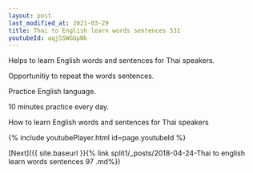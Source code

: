 ```yaml
---
layout: post
last_modified_at: 2021-03-29
title: Thai to English learn words sentences 531 
youtubeId: aqjSSWGGpNk
---
```

 
 
Helps to learn English words and sentences for Thai speakers.

Opportunitiy to repeat the words sentences. 

Practice English language. 
 
10 minutes practice every day. 
 
How to learn English words and sentences for Thai speakers 
 
{% include youtubePlayer.html id=page.youtubeId %}
 
 
[Next]({{ site.baseurl }}{% link  split1/_posts/2018-04-24-Thai to english learn words sentences 97 .md%})
 
